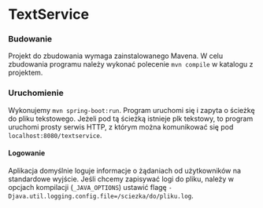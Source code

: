 # TextService

### Budowanie
Projekt do zbudowania wymaga zainstalowanego Mavena. 
W celu zbudowania programu należy wykonać polecenie `mvn compile` w katalogu z projektem.

### Uruchomienie
Wykonujemy `mvn spring-boot:run`. Program uruchomi się i zapyta o ścieżkę do pliku tekstowego. 
Jeżeli pod tą ścieżką istnieje plk tekstowy, to program uruchomi prosty serwis HTTP,
z którym można komunikować się pod `localhost:8080/textservice`.
#### Logowanie
Aplikacja domyślnie loguje informacje o żądaniach od użytkowników na standardowe wyjście.
Jeśli chcemy zapisywać logi do pliku, należy w opcjach kompilacji (`_JAVA_OPTIONS`) ustawić 
flagę `-Djava.util.logging.config.file=/sciezka/do/pliku.log`.
